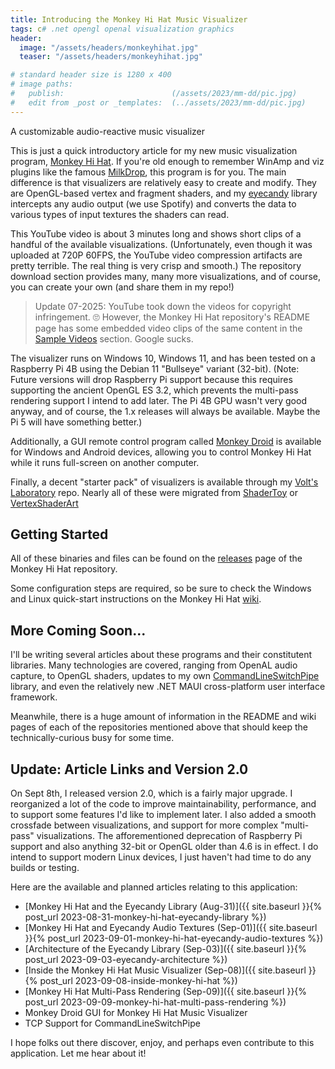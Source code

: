 ```yaml
---
title: Introducing the Monkey Hi Hat Music Visualizer
tags: c# .net opengl openal visualization graphics
header:
  image: "/assets/headers/monkeyhihat.jpg"
  teaser: "/assets/headers/monkeyhihat.jpg"

# standard header size is 1280 x 400
# image paths:
#   publish:                        (/assets/2023/mm-dd/pic.jpg)
#   edit from _post or _templates:  (../assets/2023/mm-dd/pic.jpg)
---
```


A customizable audio-reactive music visualizer

<!--more-->

This is just a quick introductory article for my new music visualization program, [Monkey Hi Hat](https://github.com/MV10/monkey-hi-hat). If you're old enough to remember WinAmp and viz plugins like the famous [MilkDrop](https://www.geisswerks.com/about_milkdrop.html), this program is for you. The main difference is that visualizers are relatively easy to create and modify. They are OpenGL-based vertex and fragment shaders, and my [eyecandy](https://github.com/MV10/eyecandy) library intercepts any audio output (we use Spotify) and converts the data to various types of input textures the shaders can read.

This YouTube video is about 3 minutes long and shows short clips of a handful of the available visualizations. (Unfortunately, even though it was uploaded at 720P 60FPS, the YouTube video compression artifacts are pretty terrible. The real thing is very crisp and smooth.) The repository download section provides many, many more visualizations, and of course, you can create your own (and share them in my repo!)

> Update 07-2025: YouTube took down the videos for copyright infringement. 🙄 However, the Monkey Hi Hat repository's README page has some embedded video clips of the same content in the [Sample Videos](https://github.com/MV10/monkey-hi-hat?tab=readme-ov-file#sample-videos) section. Google sucks.

The visualizer runs on Windows 10, Windows 11, and has been tested on a Raspberry Pi 4B using the Debian 11 "Bullseye" variant (32-bit). (Note: Future versions will drop Raspberry Pi support because this requires supporting the ancient OpenGL ES 3.2, which prevents the multi-pass rendering support I intend to add later. The Pi 4B GPU wasn't very good anyway, and of course, the 1.x releases will always be available. Maybe the Pi 5 will have something better.)

Additionally, a GUI remote control program called [Monkey Droid](https://github.com/MV10/monkey-droid) is available for Windows and Android devices, allowing you to control Monkey Hi Hat while it runs full-screen on another computer.

Finally, a decent "starter pack" of visualizers is available through my [Volt's Laboratory](https://github.com/MV10/volts-laboratory) repo. Nearly all of these were migrated from [ShaderToy](https://www.shadertoy.com/) or [VertexShaderArt](https://www.vertexshaderart.com/)

## Getting Started

All of these binaries and files can be found on the [releases](https://github.com/MV10/monkey-hi-hat/releases) page of the Monkey Hi Hat repository.

Some configuration steps are required, so be sure to check the Windows and Linux quick-start instructions on the Monkey Hi Hat [wiki](https://github.com/MV10/monkey-hi-hat/wiki).

## More Coming Soon...

I'll be writing several articles about these programs and their constitutent libraries. Many technologies are covered, ranging from OpenAL audio capture, to OpenGL shaders, updates to my own [CommandLineSwitchPipe](https://github.com/MV10/CommandLineSwitchPipe) library, and even the relatively new .NET MAUI cross-platform user interface framework.

Meanwhile, there is a huge amount of information in the README and wiki pages of each of the repositories mentioned above that should keep the technically-curious busy for some time.

## Update: Article Links and Version 2.0

On Sept 8th, I released version 2.0, which is a fairly major upgrade. I reorganized a lot of the code to improve maintainability, performance, and to support some features I'd like to implement later. I also added a smooth crossfade between visualizations, and support for more complex "multi-pass" visualizations. The afforementioned deprecation of Raspberry Pi support and also anything 32-bit or OpenGL older than 4.6 is in effect. I do intend to support modern Linux devices, I just haven't had time to do any builds or testing.

Here are the available and planned articles relating to this application:

* [Monkey Hi Hat and the Eyecandy Library (Aug-31)]({{ site.baseurl }}{% post_url 2023-08-31-monkey-hi-hat-eyecandy-library %})
* [Monkey Hi Hat and Eyecandy Audio Textures (Sep-01)]({{ site.baseurl }}{% post_url 2023-09-01-monkey-hi-hat-eyecandy-audio-textures %})
* [Architecture of the Eyecandy Library (Sep-03)]({{ site.baseurl }}{% post_url 2023-09-03-eyecandy-architecture %})
* [Inside the Monkey Hi Hat Music Visualizer (Sep-08)]({{ site.baseurl }}{% post_url 2023-09-08-inside-monkey-hi-hat %})
* [Monkey Hi Hat Multi-Pass Rendering (Sep-09)]({{ site.baseurl }}{% post_url 2023-09-09-monkey-hi-hat-multi-pass-rendering %})
* Monkey Droid GUI for Monkey Hi Hat Music Visualizer
* TCP Support for CommandLineSwitchPipe

I hope folks out there discover, enjoy, and perhaps even contribute to this application. Let me hear about it!
